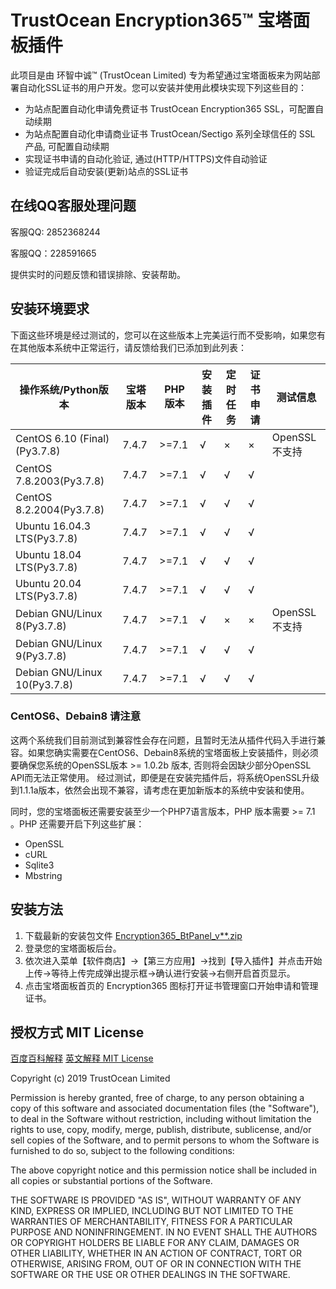 # TrustOcean Encryption365™ 宝塔面板插件
此项目是由 环智中诚™ (TrustOcean Limited) 专为希望通过宝塔面板来为网站部署自动化SSL证书的用户开发。您可以安装并使用此模块实现下列这些目的：

- 为站点配置自动化申请免费证书 TrustOcean Encryption365 SSL，可配置自动续期
- 为站点配置自动化申请商业证书 TrustOcean/Sectigo 系列全球信任的 SSL 产品, 可配置自动续期
- 实现证书申请的自动化验证, 通过(HTTP/HTTPS)文件自动验证
- 验证完成后自动安装(更新)站点的SSL证书

## 在线QQ客服处理问题
客服QQ: 2852368244

客服QQ：228591665

提供实时的问题反馈和错误排除、安装帮助。

## 安装环境要求
下面这些环境是经过测试的，您可以在这些版本上完美运行而不受影响，如果您有在其他版本系统中正常运行，请反馈给我们已添加到此列表：

操作系统/Python版本 | 宝塔版本 | PHP版本 | 安装插件 | 定时任务 | 证书申请 | 测试信息
 --- | --- |---|---|---|---|---
CentOS 6.10 (Final)(Py3.7.8)|7.4.7|>=7.1|√|×|×|OpenSSL不支持
CentOS 7.8.2003(Py3.7.8)|7.4.7|>=7.1|√|√|√|
CentOS 8.2.2004(Py3.7.8)|7.4.7|>=7.1|√|√|√|
Ubuntu 16.04.3 LTS(Py3.7.8)|7.4.7|>=7.1|√|√|√|
Ubuntu 18.04 LTS(Py3.7.8)|7.4.7|>=7.1|√|√|√|
Ubuntu 20.04 LTS(Py3.7.8)|7.4.7|>=7.1|√|√|√|
Debian GNU/Linux 8(Py3.7.8)|7.4.7|>=7.1|√|×|×|OpenSSL不支持
Debian GNU/Linux 9(Py3.7.8)|7.4.7|>=7.1|√|√|√|
Debian GNU/Linux 10(Py3.7.8)|7.4.7|>=7.1|√|√|√|

### CentOS6、Debain8 请注意
这两个系统我们目前测试到兼容性会存在问题，且暂时无法从插件代码入手进行兼容。如果您确实需要在CentOS6、Debain8系统的宝塔面板上安装插件，则必须要确保您系统的OpenSSL版本 >= 1.0.2b 版本, 否则将会因缺少部分OpenSSL API而无法正常使用。
经过测试，即便是在安装完插件后，将系统OpenSSL升级到1.1.1a版本，依然会出现不兼容，请考虑在更加新版本的系统中安装和使用。

同时，您的宝塔面板还需要安装至少一个PHP7语言版本，PHP 版本需要 >= 7.1 。PHP 还需要开启下列这些扩展：
- OpenSSL
- cURL
- Sqlite3
- Mbstring

## 安装方法
1. 下载最新的安装包文件 [Encryption365_BtPanel_v**.zip](https://github.com/londry/Encryption365_Baota/releases)
3. 登录您的宝塔面板后台。
4. 依次进入菜单【软件商店】->【第三方应用】->找到【导入插件】并点击开始上传->等待上传完成弹出提示框->确认进行安装->右侧开启首页显示。
5. 点击宝塔面板首页的 Encryption365 图标打开证书管理窗口开始申请和管理证书。

 ## 授权方式 MIT License
 
 [百度百科解释](https://baike.baidu.com/item/MIT%E8%AE%B8%E5%8F%AF%E8%AF%81)
 [英文解释 MIT License](https://choosealicense.com/licenses/mit/#)
 
 Copyright (c) 2019 TrustOcean Limited
 
 Permission is hereby granted, free of charge, to any person obtaining a copy
 of this software and associated documentation files (the "Software"), to deal
 in the Software without restriction, including without limitation the rights
 to use, copy, modify, merge, publish, distribute, sublicense, and/or sell
 copies of the Software, and to permit persons to whom the Software is
 furnished to do so, subject to the following conditions:
 
 The above copyright notice and this permission notice shall be included in all
 copies or substantial portions of the Software.
 
 THE SOFTWARE IS PROVIDED "AS IS", WITHOUT WARRANTY OF ANY KIND, EXPRESS OR
 IMPLIED, INCLUDING BUT NOT LIMITED TO THE WARRANTIES OF MERCHANTABILITY,
 FITNESS FOR A PARTICULAR PURPOSE AND NONINFRINGEMENT. IN NO EVENT SHALL THE
 AUTHORS OR COPYRIGHT HOLDERS BE LIABLE FOR ANY CLAIM, DAMAGES OR OTHER
 LIABILITY, WHETHER IN AN ACTION OF CONTRACT, TORT OR OTHERWISE, ARISING FROM,
 OUT OF OR IN CONNECTION WITH THE SOFTWARE OR THE USE OR OTHER DEALINGS IN THE
 SOFTWARE.